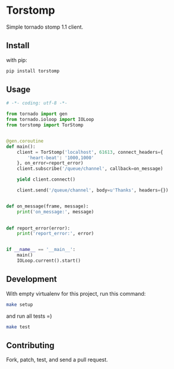 # Torstomp
Simple tornado stomp 1.1 client.

## Install 

with pip:

```bash
pip install torstomp
```
## Usage
```python
# -*- coding: utf-8 -*-

from tornado import gen
from tornado.ioloop import IOLoop
from torstomp import TorStomp


@gen.coroutine
def main():
    client = TorStomp('localhost', 61613, connect_headers={
        'heart-beat': '1000,1000'
    }, on_error=report_error)
    client.subscribe('/queue/channel', callback=on_message)

    yield client.connect()

    client.send('/queue/channel', body=u'Thanks', headers={})


def on_message(frame, message):
    print('on_message:', message)

    
def report_error(error):
    print('report_error:', error)


if __name__ == '__main__':
    main()
    IOLoop.current().start()
```

## Development

With empty virtualenv for this project, run this command:
```bash
make setup
```

and run all tests =)
```bash
make test
```

## Contributing
Fork, patch, test, and send a pull request.
